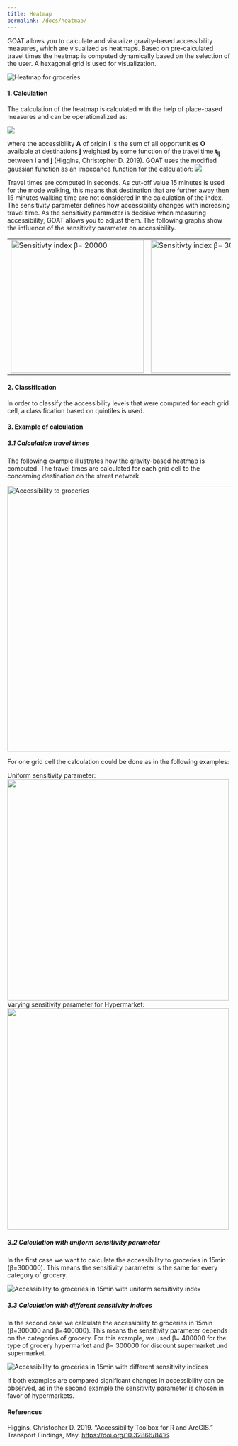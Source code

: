 ```yaml
---
title: Heatmap
permalink: /docs/heatmap/
---
```


GOAT allows you to calculate and visualize gravity-based accessibility measures, which are visualized as heatmaps. Based on pre-calculated travel times the heatmap is computed dynamically based on the selection of the user. A hexagonal grid is used for visualization.

<img class="img-responsive" src="../../img/Docs/technical_documentation/heatmap/heatmap.png" title="Heatmap for groceries">

#### 1. Calculation
The calculation of the heatmap is calculated with the help of place-based measures and can be operationalized as:

<img class="img-responsive" src="../../img/Docs/technical_documentation/heatmap/place-based_accessibility_measures.png">

where the accessibility <b>A</b> of origin <b>i</b> is the sum of all opportunities <b>O</b> available at destinations <b>j</b> weighted by some function of the travel time <b> t<sub>ij</sub></b>  between <b>i</b> and <b>j</b> (Higgins, Christopher D. 2019). GOAT uses the modified gaussian function as an impedance function for the calculation: 
<img class="img-responsive" src="../../img/Docs/technical_documentation/heatmap/Gaussian_function.png">

Travel times are computed in seconds. As cut-off value 15 minutes is used for the mode walking, this means that destination that are further away then 15 minutes walking time are not considered in the calculation of the index.
The sensitivity parameter defines how accessibility changes with increasing travel time. As the sensitivity parameter is decisive when measuring accessibility, GOAT allows you to adjust them. The following graphs show the influence of the sensitivity parameter on accessibility. 

<table><tr>
<td> <img class="img-responsive" src="../../img//Docs/technical_documentation/heatmap/sensitivity_index_20000.png" title="Sensitivty index β= 20000" style="width: 300px;"/> </td>
<td> <img class="img-responsive" src="../../img//Docs/technical_documentation/heatmap/sensitivity_index_30000.png" title="Sensitivty index β= 30000" style="width: 300px;"/> </td>
</tr></table>

#### 2. Classification
In order to classify the accessibility levels that were computed for each grid cell, a classification based on quintiles is used. 

#### 3. Example of calculation
##### 3.1 Calculation travel times
The following example illustrates how the gravity-based heatmap is computed.
The travel times are calculated for each grid cell to the concerning destination on the street network. 


<img class="img-responsive" src="../../img//Docs/technical_documentation/heatmap/grid_groceries.png" title="Accessibility to groceries" style="width: 600px;"/> 

For one grid cell the calculation could be done as in the following examples:

Uniform sensitivity parameter:
<img class="img-responsive" src="../../img//Docs/technical_documentation/heatmap/accessiblity_uniform_sensitivity-index.png" style="width: 500px;">
Varying sensitivity parameter for Hypermarket:
<img class="img-responsive" src="../../img//Docs/technical_documentation/heatmap/accessiblity_different_sensitivity-indices.png" style="width: 500px;">

##### 3.2 Calculation with uniform sensitivity parameter
In the first case we want to calculate the accessibility to groceries in 15min (β=300000).
This means the sensitivity parameter is the same for every category of grocery. 

<img class="img-responsive" src="../../img//Docs/technical_documentation/heatmap/uniform_sensitivity.png" title="Accessibility to groceries in 15min with uniform sensitivity index">

##### 3.3 Calculation with different sensitivity indices
In the second case we calculate the accessibility to groceries in 15min (β=300000 and 
β=400000). This means the sensitivity parameter depends on the categories of grocery. For this example, we used β= 400000 for the type of grocery hypermarket and β= 300000 for discount supermarket und supermarket.

<img class="img-responsive" src="../../img//Docs/technical_documentation/heatmap/different_sensitivity.png" title="Accessibility to groceries in 15min with different sensitivity indices" >


If both examples are compared significant changes in accessibility can be observed, as in the second example the sensitivity parameter is chosen in favor of hypermarkets. 

#### References
Higgins, Christopher D. 2019. “Accessibility Toolbox for R and ArcGIS.” Transport Findings, May. https://doi.org/10.32866/8416.